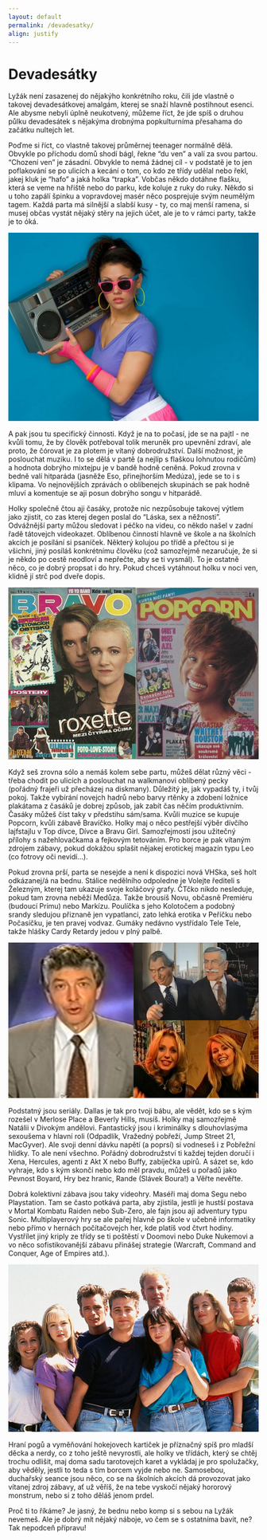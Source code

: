 ```yaml
---
layout: default
permalink: /devadesatky/
align: justify
---
```

# Devadesátky

Lyžák není zasazenej do nějakýho konkrétního roku, čili jde vlastně o takovej devadesátkovej amalgám, kterej se snaží hlavně postihnout esenci. Ale abysme nebyli úplně neukotvený, můžeme říct, že jde spíš o druhou půlku devadesátek s nějakýma drobnýma popkulturníma přesahama do začátku nultejch let. 

Poďme si říct, co vlastně takovej průměrnej teenager normálně dělá. Obvykle po příchodu domů shodí bágl, řekne “du ven” a valí za svou partou. “Chození ven” je zásadní. Obvykle to nemá žádnej cíl - v podstatě je to jen poflakování se po ulicích a kecání o tom, co kdo ze třídy udělal nebo řekl, jakej kluk je “hafo” a jaká holka “trapka”. Vobčas někdo dotáhne flašku, která se veme na hřiště nebo do parku, kde koluje z ruky do ruky. Někdo si u toho zapálí špinku a vopravdovej masér něco posprejuje svým neumělým tagem. Každá parta má silnější a slabší kusy - ty, co maj menší ramena, si musej občas vystát nějaký stěry na jejich účet, ale je to v rámci party, takže je to óká.

<div class="image--center__wrapper">
    <img class="img-responsive center--image" src="/assets/img/nineties/mixtape.jpg" alt="Mixtape">
</div>

A pak jsou tu specifický činnosti. Když je na to počasí, jde se na pajtl - ne kvůli tomu, že by člověk potřeboval tolik meruněk pro upevnění zdraví, ale proto, že čórovat je za plotem je vítaný dobrodružství. Další možnost, je poslouchat muziku. I to se dělá v partě (a nejlíp s flaškou lohnutou rodičům) a hodnota dobrýho mixtejpu je v bandě hodně ceněná. Pokud zrovna v bedně valí hitparáda (jasněže Eso, přinejhorším Medúza), jede se to i s klipama. Vo nejnovějších zprávách o oblíbenejch skupinách se pak hodně mluví a komentuje se aji posun dobrýho songu v hitparádě.

Holky společně čtou aji časáky, protože nic nezpůsobuje takovej výtlem jako zjistit, co zas kterej degen poslal do “Láska, sex a něžnosti”. Odvážnější party můžou sledovat i péčko na videu, co někdo našel v zadní řadě tátovejch videokazet. Oblíbenou činností hlavně ve škole a na školních akcích je posílání si psaníček. Některý kolujou po třídě a přečtou si je všichni, jiný posíláš konkrétnímu člověku (což samozřejmě nezaručuje, že si je někdo po cestě neodloví a nepřečte, aby se ti vysmál). To je ostatně něco, co je dobrý propsat i do hry. Pokud chceš vytáhnout holku v noci ven, klidně jí strč pod dveře dopis.

<div class="image--center__wrapper">
    <img class="img-responsive center--image" src="/assets/img/nineties/bravo.jpg" alt="Bravo Popcorn">
</div>

Když seš zrovna sólo a nemáš kolem sebe partu, můžeš dělat různý věci - třeba chodit po ulicích a poslouchat na walkmanovi oblíbený pecky (pořádný frajeři už přecházej na diskmany). Důležitý je, jak vypadáš ty, i tvůj pokoj. Takže vybírání novejch hadrů nebo barvy rtěnky a zdobení ložnice plakátama z časáků je dobrej způsob, jak zabít čas něčím produktivním. Časáky můžeš číst taky v předstihu sám/sama. Kvůli muzice se kupuje Popcorn, kvůli zábavě Bravíčko. Holky maj o něco pestřejší výběr dívčího lajfstajlu v Top dívce, Dívce a Bravu Girl. Samozřejmostí jsou užitečný přílohy s nažehlovačkama a fejkovým tetováním. Pro borce je pak vítaným zdrojem zábavy, pokud dokážou splašit nějakej erotickej magazín typu Leo (co fotrovy oči nevidí…).

Pokud zrovna prší, parta se nesejde a není k dispozici nová VHSka, seš holt odkázanej/á na bednu. Stálice nedělního odpoledne je Volejte řediteli s Železným, kterej tam ukazuje svoje koláčový grafy. ČTčko nikdo nesleduje, pokud tam zrovna neběží Medůza. Takže brousíš Novu, občasně Premiéru (budoucí Primu) nebo Markízu. Poulíčka s jeho Kolotočem a podobný srandy sledujou přiznaně jen vypatlanci, zato lehká erotika v Peříčku nebo Počasíčku, je ten pravej vodvaz. Gumáky nedávno vystřídalo Tele Tele, takže hlášky Cardy Retardy jedou v plný palbě.

<div class="image--center__wrapper">
    <img class="img-responsive center--image" src="/assets/img/nineties/volejte_eso.jpg" alt="Volejte Eso">
</div>

Podstatný jsou seriály. Dallas je tak pro tvoji bábu, ale vědět, kdo se s kým rozešel v Merlose Place a Beverly Hills, musíš. Holky maj samozřejmě Natálii v Divokým andělovi. Fantastický jsou i kriminálky s dlouhovlasýma sexoušema v hlavní roli (Odpadlík, Vražedný pobřeží, Jump Street 21, MacGyver). Ale svoji denní dávku napětí (a poprsí) si vodneseš i z Pobřežní hlídky. To ale není všechno. Pořádný dobrodružství ti každej tejden doručí i Xena, Hercules, agenti z Akt X nebo Buffy, zabíječka upírů. A sázet se, kdo vyhraje, kdo s kým skončí nebo kdo měl pravdu, můžeš u pořadů jako Pevnost Boyard, Hry bez hranic, Rande (Slávek Boura!) a Věřte nevěřte. 

Dobrá kolektivní zábava jsou taky videohry. Maséři maj doma Segu nebo Playstation. Tam se často potkává parta, aby zjistila, jestli je hustší postava v Mortal Kombatu Raiden nebo Sub-Zero, ale fajn jsou aji adventury typu Sonic. Multiplayerový hry se ale pařej hlavně po škole v učebně informatiky nebo přímo v hernách počítačovejch her, kde platíš vod čtvrt hodiny. Vystřílet jiný kriply ze třídy se ti poštěstí v Doomovi nebo Duke Nukemovi a vo něco sofistikovanější zábavu přinášej strategie (Warcraft, Command and Conquer, Age of Empires atd.). 

<div class="image--center__wrapper">
    <img class="img-responsive center--image" src="/assets/img/nineties/beverly-hills.jpg" alt="Beverly Hills">
</div>

Hraní pogů a vyměňování hokejovech kartiček je příznačný spíš pro mladší děcka a nerdy, co z toho ještě nevyrostli, ale holky ve třídách, který se chtěj trochu odlišit, maj doma sadu tarotovejch karet a vykládaj je pro spolužačky, aby věděly, jestli to teda s tím borcem vyjde nebo ne. Samosebou, duchařský seance jsou něco, co se na školních akcích dá provozovat jako vítanej zdroj zábavy, ať už věříš, že na tebe vyskočí nějaký hororový monstrum, nebo si z toho děláš jenom prdel.

Proč ti to říkáme? Je jasný, že bednu nebo komp si s sebou na Lyžák nevemeš. Ale je dobrý mít nějaký náboje, vo čem se s ostatníma bavit, ne? Tak nepodceň přípravu!
